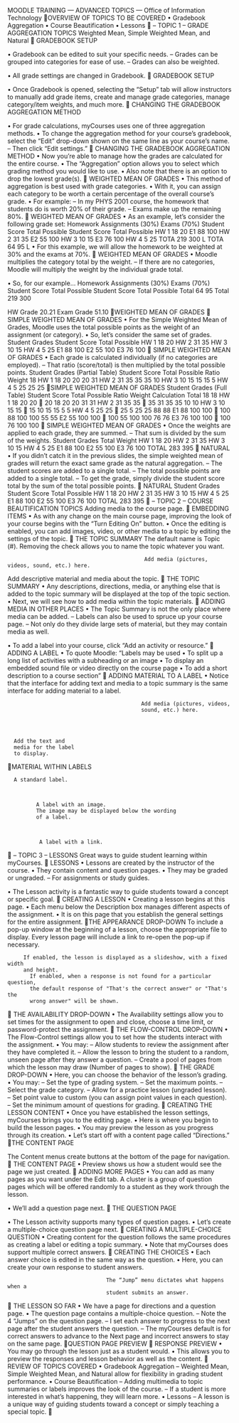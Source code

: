   MOODLE TRAINING
— ADVANCED TOPICS —
     Office of Information Technology
OVERVIEW OF TOPICS TO BE COVERED
• Gradebook Aggregation
• Course Beautification
• Lessons
       – TOPIC 1 –
GRADE AGGREGATION TOPICS
Weighted Mean, Simple Weighted Mean, and Natural
                        GRADEBOOK SETUP

• Gradebook can be edited to suit your specific
  needs.
   – Grades can be grouped into categories for ease of
     use.
   – Grades can also be weighted.

• All grade settings are changed in Gradebook.
                GRADEBOOK SETUP




• Once Gradebook is opened, selecting the “Setup” tab will allow
  instructors to manually add grade items, create and manage grade
  categories, manage category/item weights, and much more.
          CHANGING THE GRADEBOOK
            AGGREGATION METHOD



• For grade calculations, myCourses uses one of three aggregation
  methods.
• To change the aggregation method for your course’s gradebook, select
  the “Edit” drop-down shown on the same line as your course’s name.
   – Then click “Edit settings.”
           CHANGING THE GRADEBOOK
             AGGREGATION METHOD
• Now you’re able to manage how
  the grades are calculated for the
  entire course.
• The “Aggregation” option allows
  you to select which grading method
  you would like to use.
• Also note that there is an option to
  drop the lowest grade(s).
            WEIGHTED MEAN OF GRADES
• This method of aggregation is best
  used with grade categories.
• With it, you can assign each category
  to be worth a certain percentage of
  the overall course’s grade.
• For example:
   – In my PHYS 2001 course, the homework
     that students do is worth 20% of their
     grade.
   – Exams make up the remaining 80%.
        WEIGHTED MEAN OF GRADES
• As an example, let’s consider the following grade set:
         Homework Assignments (30%)                      Exams (70%)
              Student Score   Total Possible          Student Score   Total Possible
       HW 1        18              20          E1          88             100
       HW 2        31              35          E2          55             100
       HW 3        10              15          E3          76             100
       HW 4        5               25          TOTA       219             300
                                                 L
       TOTA        64              95
       L
• For this example, we will allow the homework to be weighted at 30%
  and the exams at 70%.
            WEIGHTED MEAN OF GRADES
• Moodle multiplies the category total by the weight.
   – If there are no categories, Moodle will multiply the weight by the individual
     grade total.

• So, for our example…
           Homework Assignments (30%)                          Exams (70%)
                 Student Score   Total Possible                Student Score   Total Possible
   Total              64              95             Total         219             300


   HW Grade                         20.21         Exam Grade                      51.10
WEIGHTED MEAN OF GRADES
 SIMPLE WEIGHTED MEAN OF GRADES
• For the Simple Weighted Mean of Grades, Moodle uses the total
  possible points as the weight of an assignment (or category).
• So, let’s consider the same set of grades.
                                 Student Grades
                               Student Score   Total Possible
                        HW 1        18              20
                        HW 2        31              35
                        HW 3        10              15
                        HW 4        5               25
                        E1          88             100
                        E2          55             100
                        E3          76             100
 SIMPLE WEIGHTED MEAN OF GRADES
• Each grade is calculated individually (if no categories are employed).
   – That ratio (score/total) is then multiplied by the total possible points.
                               Student Grades (Partial Table)
                           Student Score   Total Possible Ratio   Weight
                                                             18
                    HW 1        18               20                 20
                                                             20
                                                             31
                    HW 2        31               35                 35
                                                             35
                                                             10
                    HW 3        10               15                 15
                                                             15
                                                             5
                    HW 4        5                25                 25
                                                             25
SIMPLE WEIGHTED MEAN OF GRADES
                             Student Grades (Full Table)
         Student Score   Total Possible Ratio   Weight Calculation   Total
                                           18            18
  HW 1        18               20                20          ⋅ 20     18
                                           20            20
                                           31            31
  HW 2        31               35                35          ⋅ 35     31
                                           35            35
                                           10            10
  HW 3        10               15                15          ⋅ 15     10
                                           15            15
                                           5             5
  HW 4        5                25                25          ⋅ 25     5
                                           25            25
                                          88            88
  E1          88              100                100         ⋅ 100    88
                                          100           100
                                          55            55
  E2          55              100                100         ⋅ 100    55
                                          100           100
                                          76            76
  E3          76              100                100         ⋅ 100    76
                                          100           100
 SIMPLE WEIGHTED MEAN OF GRADES
• Once the weights are applied to each grade, they are summed.
     – That sum is divided by the sum of the weights.
     Student Grades
         Total   Weight
HW 1      18          20
HW 2      31          35
HW 3      10          15
HW 4       5          25
E1        88      100
E2        55      100
E3        76      100
TOTAL    283      395
                               NATURAL
• If you didn’t catch it in the previous slides, the simple weighted mean
  of grades will return the exact same grade as the natural
  aggregation.
   – The student scores are added to a single total.
   – The total possible points are added to a single total.
   – To get the grade, simply divide the student score total by the sum of the total
     possible points.
                                         NATURAL
          Student Grades
        Student Score   Total Possible
HW 1         18              20
HW 2         31              35
HW 3         10              15
HW 4         5               25
E1           88             100
E2           55             100
E3           76             100
TOTAL       283             395
         – TOPIC 2 –
COURSE BEAUTIFICATION TOPICS
     Adding media to the course page.
                  EMBEDDING ITEMS
• As with any change on the main course page, improving the look of
  your course begins with the “Turn Editing On” button.
• Once the editing is enabled, you can add images, video, or other
  media to a topic by editing the settings of the topic.
                     THE TOPIC SUMMARY
                           The default name is Topic (#).
                           Removing the check allows you to name the topic whatever you want.

                                               Add media (pictures, videos, sound, etc.) here.




Add descriptive
material and media
about the topic.
                      THE TOPIC SUMMARY
• Any descriptions, directions,
  media, or anything else that is
  added to the topic summary
  will be displayed at the top of
  the topic section.
• Next, we will see how to add
  media within the topic
  materials.
    ADDING MEDIA IN OTHER PLACES
• The Topic Summary is not the only place where media can be added.
   – Labels can also be used to spruce up your course page.
   – Not only do they divide large sets of material, but they may contain media as
     well.

• To add a label into your course, click “Add an activity or resource.”
                         ADDING A LABEL
• To quote Moodle:
“Labels may be used
• To split up a long list of activities with a
  subheading or an image
• To display an embedded sound file or video
  directly on the course page
• To add a short description to a course
  section”
       ADDING MATERIAL TO A LABEL
• Notice that the interface for adding text and media to a topic
  summary is the same interface for adding material to a label.

                                              Add media (pictures, videos,
                                              sound, etc.) here.




      Add the text and
      media for the label
      to display.
MATERIAL WITHIN LABELS

      A standard label.



             A label with an image.
             The image may be displayed below the wording
             of a label.



              A label with a link.
                – TOPIC 3 –
                 LESSONS
Great ways to guide student learning within myCourses.
                                  LESSONS
• Lessons are created by the instructor of the
  course.
• They contain content and question pages.
• They may be graded or ungraded.
   – For assignments or study guides.

• The Lesson activity is a fantastic way to
  guide students toward a concept or specific
  goal.
                      CREATING A LESSON
• Creating a lesson begins at
  this page.
• Each menu below the
  Description box manages
  different aspects of the
  assignment.
• It is on this page that you
  establish the general settings
  for the entire assignment.
THE APPEARANCE DROP-DOWN
    To include a pop-up window at the beginning of a lesson,
    choose the appropriate file to display. Every lesson page
    will include a link to re-open the pop-up if necessary.




         If enabled, the lesson is displayed as a slideshow, with a fixed width
         and height.
           If enabled, when a response is not found for a particular question,
           the default response of "That's the correct answer" or "That's the
           wrong answer" will be shown.
             THE AVAILABILITY DROP-DOWN
• The Availability settings
  allow you to set times for the
  assignment to open and
  close, choose a time limit, or
  password-protect the
  assignment.
         THE FLOW-CONTROL DROP-DOWN
• The Flow-Control settings allow you to
  set how the students interact with the
  assignment.
• You may:
   – Allow students to review the assignment
     after they have completed it.
   – Allow the lesson to bring the student to a
     random, unseen page after they answer a
     question.
   – Create a pool of pages from which the
     lesson may draw (Number of pages to
     show).
                  THE GRADE DROP-DOWN
• Here, you can choose the behavior of
  the lesson’s grading.
• You may:
   – Set the type of grading system.
   – Set the maximum points.
   – Select the grade category.
   – Allow for a practice lesson (ungraded
     lesson).
   – Set point value to custom (you can assign
     point values in each question).
   – Set the minimum amount of questions for
     grading.
           CREATING THE LESSON CONTENT
• Once you have established the lesson
  settings, myCourses brings you to the
  editing page.
• Here is where you begin to build the
  lesson pages.
• You may preview the lesson as you
  progress through its creation.
• Let’s start off with a content page
  called “Directions.”
THE CONTENT PAGE




The Content menus create buttons at the bottom of the page for navigation.
                THE CONTENT PAGE
• Preview shows us how a student would see the page we just created.
              ADDING MORE PAGES
• You can add as many pages as you want under the Edit tab.
                                        A cluster is a group of question pages
                                        which will be offered randomly to a
                                        student as they work through the lesson.




• We’ll add a question page next.
                  THE QUESTION PAGE

• The Lesson activity supports
  many types of question pages.
• Let’s create a multiple-choice
  question page next.
             CREATING A MULTIPLE-CHOICE
                     QUESTION
• Creating content for the question follows the same procedures as creating a label or
  editing a topic summary.
• Note that myCourses does support multiple correct answers.
             CREATING THE CHOICES
• Each answer choice is edited in the same way as the question.
• Here, you can create your own response to student answers.




                                   The “Jump” menu dictates what happens when a
                                   student submits an answer.
                            THE LESSON SO FAR
• We have a page for directions and a question page.
• The question page contains a multiple-choice question.
    – Note the 4 “Jumps” on the question page.
    – I set each answer to progress to the next page after the student answers the question.
    – The myCourses default is for correct answers to advance to the Next page and incorrect answers to stay
      on the same page.
QUESTION PAGE PREVIEW
                 RESPONSE PREVIEW
• You may go through the lesson just as a student would.
• This allows you to preview the responses and lesson behavior as well
  as the content.
         REVIEW OF TOPICS COVERED
• Gradebook Aggregation
   – Weighted Mean, Simple Weighted Mean, and Natural allow for flexibility in
     grading student performance.
• Course Beautification
   – Adding multimedia to topic summaries or labels improves the look of the
     course.
   – If a student is more interested in what’s happening, they will learn more.
• Lessons
   – A lesson is a unique way of guiding students toward a concept or simply
     teaching a special topic.
